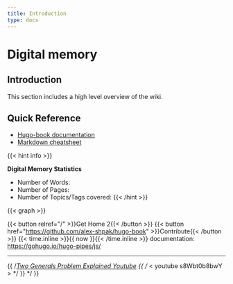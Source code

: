 ```yaml
---
title: Introduction
type: docs
---
```


# Digital memory
## Introduction

This section includes a high level overview of the wiki.


## Quick Reference

- [Hugo-book documentation](https://github.com/alex-shpak/hugo-book)
- [Markdown cheatsheet](https://github.com/adam-p/markdown-here/wiki/Markdown-Cheatsheet)

{{< hint info >}}

**Digital Memory Statistics**

- Number of Words:
- Number of Pages:
- Number of Topics/Tags covered:
{{< /hint >}}




{{< graph >}}

{{< button relref="/" >}}Get Home 2{{< /button >}}
{{< button href="https://github.com/alex-shpak/hugo-book" >}}Contribute{{< /button >}}
{{< time.inline >}}{{ now }}{{< /time.inline >}}
documentation: https://gohugo.io/hugo-pipes/js/

----------------------------------

{{ /*[Two Generals Problem Explained Youtube](https://www.youtube.com/watch?v=s8Wbt0b8bwY)
{{ /* < youtube s8Wbt0b8bwY > */ }}
*/ }}
